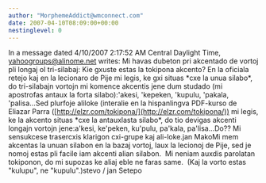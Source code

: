 ```yaml
---
author: "MorphemeAddict@wmconnect.com"
date: 2007-04-10T08:09:00+00:00
nestinglevel: 0
---
```

In a message dated 4/10/2007 2:17:52 AM Central Daylight Time, [yahoogroups@alinome.net](mailto://yahoogroups@alinome.net) writes:
Mi havas dubeton pri akcentado de vortoj pli longaj ol tri-silabaj: Kie gxuste estas la tokipona akcento? En la oficiala retejo kaj en la lecionaro de Pije mi legis, ke gxi situas \*cxe la unua silabo\*, do tri-silabajn vortojn mi komence akcentis jene dum studado (mi apostrofas antaux la forta silabo):'akesi, 'kepeken, 'kupulu, 'pakala, 'palisa...Sed plurfoje aliloke (interalie en la hispanlingva PDF-kurso de Eliazar Parra ([http://elzr.com/tokipona/](http://elzr.com/tokipona/)) mi legis, ke la akcento situas \*cxe la antauxlasta silabo\*, do tio devigas akcenti longajn vortojn jene:a'kesi, ke'peken, ku'pulu, pa'kala, pa'lisa...Do?? Mi sensukcese trasercxis klarigon cxi-grupe kaj ali-loke.jan MakoMi mem akcentas la unuan silabon en la bazaj vortoj, laux la lecionoj de Pije, sed je nomoj estas pli facile iam akcenti alian silabon.  Mi neniam auxdis parolatan tokiponon, do mi supozas ke aliaj eble ne faras same.  (Kaj la vorto estas "kulupu", ne "kupulu".)stevo / jan Setepo